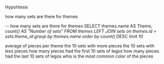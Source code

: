 



Hypohtesis


how many sets are there for themes

-- how many sets are there for themes
SELECT themes.name AS Theme, count(*) AS "Number of sets"
FROM themes 
LEFT JOIN sets
on themes.id = sets.theme_id
group by themes.name
order by count(*) DESC
limit 10


average of pieces per theme
the 10 sets with more pieces
the 10 sets with less pieces
how many pieces had the first 10 sets of legos
how many pieces had the last 10 sets of legos
whis is the most common color of the pieces


